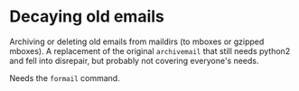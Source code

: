 # Decaying old emails

Archiving or deleting old emails from maildirs (to mboxes or gzipped mboxes).
A replacement of the original `archivemail` that still needs python2 and fell
into disrepair, but probably not covering everyone's needs.

Needs the `formail` command.
